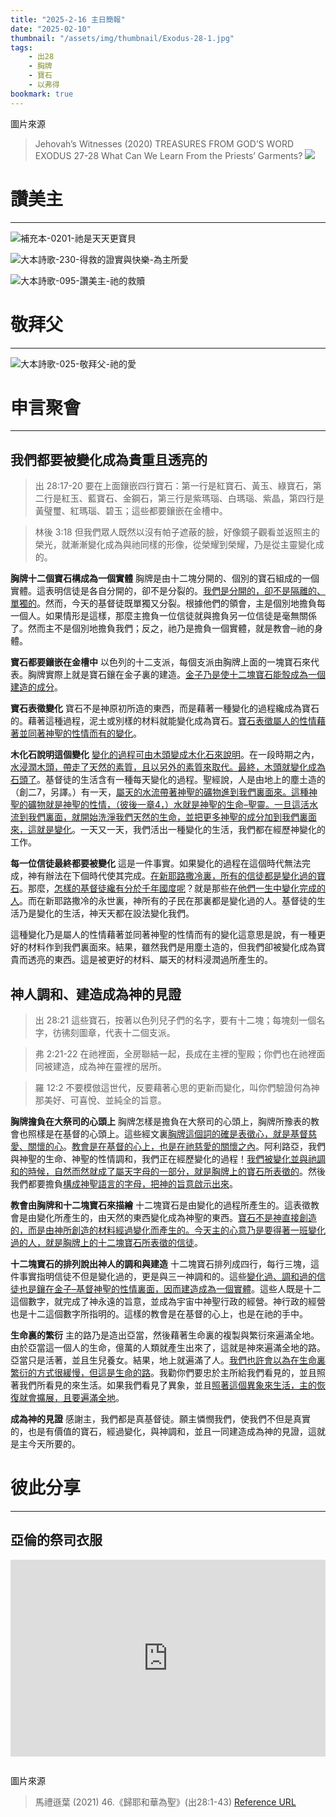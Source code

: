 ```yaml
---
title: "2025-2-16 主日簡報"
date: "2025-02-10"
thumbnail: "/assets/img/thumbnail/Exodus-28-1.jpg"
tags:
    - 出28
    - 胸牌
    - 寶石
    - 以弗得
bookmark: true
---
```


圖片來源
> Jehovah’s Witnesses (2020) TREASURES FROM GOD’S WORD EXODUS 27-28 What Can We Learn From the Priests’ Garments? [<img src="/assets/img/icon/link_24.png">](https://www.jw.org/en/library/jw-meeting-workbook/september-2020-mwb/Life-and-Ministry-Meeting-Schedule-for-September-21-27-2020/What-Can-We-Learn-From-the-Priests-Garments/) 

# 讚美主
___

![補充本-0201-祂是天天更寶貝](/assets/img/hymns/hymn-supplement-201.jpg "補充本-0201-祂是天天更寶貝")

![大本詩歌-230-得救的證實與快樂-為主所愛](/assets/img/hymns/hymn-230.jpg "大本詩歌-230-得救的證實與快樂-為主所愛")

![大本詩歌-095-讚美主-祂的救贖](/assets/img/hymns/hymn-95.jpg "大本詩歌-095-讚美主-祂的救贖")

# 敬拜父
___

![大本詩歌-025-敬拜父-祂的愛](/assets/img/hymns/hymn-25.jpg "大本詩歌-025-敬拜父-祂的愛")

# 申言聚會
___

## 我們都要被變化成為貴重且透亮的

> 出 28:17-20 要在上面鑲嵌四行寶石：第一行是紅寶石、黃玉、綠寶石，第二行是紅玉、藍寶石、金鋼石，第三行是紫瑪瑙、白瑪瑙、紫晶，第四行是黃璧璽、紅瑪瑙、碧玉；這些都要鑲嵌在金槽中。

> 林後 3:18 但我們眾人既然以沒有帕子遮蔽的臉，好像鏡子觀看並返照主的榮光，就漸漸變化成為與祂同樣的形像，從榮耀到榮耀，乃是從主靈變化成的。

**胸牌十二個寶石構成為一個實體** 胸牌是由十二塊分開的、個別的寶石組成的一個實體。這表明信徒是各自分開的，卻不是分裂的。<u>我們是分開的，卻不是隔離的、單獨的</u>。然而，今天的基督徒既單獨又分裂。根據他們的領會，主是個別地擔負每一個人。如果情形是這樣，那麼主擔負一位信徒就與擔負另一位信徒是毫無關係了。然而主不是個別地擔負我們；反之，祂乃是擔負一個實體，就是教會─祂的身體。

**寶石都要鑲嵌在金槽中** 以色列的十二支派，每個支派由胸牌上面的一塊寶石來代表。胸牌實際上就是寶石鑲在金子裏的建造。<u>金子乃是使十二塊寶石能彀成為一個建造的成分</u>。

**寶石表徵變化** 寶石不是神原初所造的東西，而是藉著一種變化的過程纔成為寶石的。藉著這種過程，泥土或別樣的材料就能變化成為寶石。<u>寶石表徵屬人的性情藉著並同著神聖的性情而有的變化</u>。

**木化石說明這個變化** <u>變化的過程可由木頭變成木化石來說明</u>。在一段時期之內，<u>水浸潤木頭，帶走了天然的素質，且以另外的素質來取代。最終，木頭就變化成為石頭了</u>。基督徒的生活含有一種每天變化的過程。聖經說，人是由地上的塵土造的（創二7，另譯。）有一天，<u>屬天的水流帶著神聖的礦物進到我們裏面來。這種神聖的礦物就是神聖的性情，（彼後一章4，）水就是神聖的生命</u><u>–</u><u>聖靈。一旦這活水流到我們裏面，就開始洗淨我們天然的生命，並把更多神聖的成分加到我們裏面來，這就是變化</u>。一天又一天，我們活出一種變化的生活，我們都在經歷神變化的工作。

**每一位信徒最終都要被變化** 這是一件事實。如果變化的過程在這個時代無法完成，神有辦法在下個時代使其完成。<u>在新耶路撒冷裏，所有的信徒都是變化過的寶石</u>。那麼，<u>怎樣的基督徒纔有分於千年國度呢</u>？就是那些<u>在他們一生中變化完成的人</u>。而在新耶路撒冷的永世裏，神所有的子民在那裏都是變化過的人。基督徒的生活乃是變化的生活，神天天都在設法變化我們。

這種變化乃是屬人的性情藉著並同著神聖的性情而有的變化這意思是說，有一種更好的材料作到我們裏面來。結果，雖然我們是用塵土造的，但我們卻被變化成為寶貴而透亮的東西。這是被更好的材料、屬天的材料浸潤過所產生的。

## 神人調和、建造成為神的見證

> 出 28:21 這些寶石，按著以色列兒子們的名字，要有十二塊；每塊刻一個名字，彷彿刻圖章，代表十二個支派。

> 弗 2:21-22 在祂裡面，全房聯結一起，長成在主裡的聖殿；你們也在祂裡面同被建造，成為神在靈裡的居所。

> 羅 12:2 不要模倣這世代，反要藉著心思的更新而變化，叫你們驗證何為神那美好、可喜悅、並純全的旨意。

**胸牌擔負在大祭司的心頭上** 胸牌怎樣是擔負在大祭司的心頭上，胸牌所豫表的教會也照樣是在基督的心頭上。這些經文裏<u>胸牌這個詞的確是表徵心，就是基督慈愛、關懷的心</u>。<u>教會是在基督的心上，也是在祂慈愛的關懷之內</u>。阿利路亞，我們與神聖的生命、神聖的性情調和，我們正在經歷變化的過程！<u>我們被變化並與祂調和的時候，自然而然就成了屬天字母的一部分，就是胸牌上的寶石所表徵的</u>。然後我們都要擔負<u>構成神聖語言的字母，把神的旨意啟示出來</u>。

**教會由胸牌和十二塊寶石來描繪** 十二塊寶石是由變化的過程所產生的。這表徵教會是由變化所產生的，由天然的東西變化成為神聖的東西。<u>寶石不是神直接創造的，而是由神所創造的材料經過變化而產生的。今天主的心意乃是要得著一班變化過的人，就是胸牌上的十二塊寶石所表徵的信徒</u>。

**十二塊寶石的排列說出神人的調和與建造** 十二塊寶石排列成四行，每行三塊，這件事實指明信徒不但是變化過的，更是與三一神調和的。這些<u>變化過、調和過的信徒也是鑲在金子</u><u>–</u><u>基督神聖的性情裏面，因而建造成為一個實體</u>。這些人既是十二這個數字，就完成了神永遠的旨意，並成為宇宙中神聖行政的經營。神行政的經營也是十二這個數字所指明的。這樣的教會是在基督的心上，也是在祂的手中。

**生命裏的繁衍** 主的路乃是造出亞當，然後藉著生命裏的複製與繁衍來遍滿全地。由於亞當這一個人的生命，億萬的人類就產生出來了，這就是神來遍滿全地的路。亞當只是活著，並且生兒養女。結果，地上就遍滿了人。<u>我們也許會以為在生命裏繁衍的方式很緩慢，</u><u>但</u><u>這是生命的路</u>。我勸你們要忠於主所給我們看見的，並且照著我們所看見的來生活。如果我們看見了異象，並且<u>照著這個異象來生活，主的恢復就會擴展，且要遍滿全地</u>。

**成為神的見證** 感謝主，我們都是真基督徒。願主憐憫我們，使我們不但是真實的，也是有價值的寶石，經過變化，與神調和，並且一同建造成為神的見證，這就是主今天所要的。

# 彼此分享
___

## 亞倫的祭司衣服

<iframe width="100%" height="315" src="https://www.youtube.com/embed/mznSvWsv0Xc?si=KgX-Ja0BFXrvGBX5" title="YouTube video player" frameborder="0" allow="accelerometer; autoplay; clipboard-write; encrypted-media; gyroscope; picture-in-picture; web-share" referrerpolicy="strict-origin-when-cross-origin" allowfullscreen></iframe>

![<img src="/assets/img/icon/link_32.png">](/assets/img/thumbnail/Exodus-28-2.jpg "The holy garments for Aaron")

圖片來源
> 馬禮遜葉 (2021) 46.《歸耶和華為聖》(出28:1-43) [Reference URL](https://morrisonip.blogspot.com/2016/02/45281-43.html)
